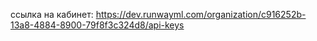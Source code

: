 ссылка на кабинет: https://dev.runwayml.com/organization/c916252b-13a8-4884-8900-79f8f3c324d8/api-keys